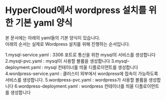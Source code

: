 # HyperCloud에서 wordpress 설치를 위한 기본 yaml 양식

본 문서에는 아래의 yaml들의 기본 양식이 있습니다.<br>
아래의 순서는 실제로 Wordpress 설치를 위해 진행하는 순서입니다.<br>

1.mysql-service.yaml : 3306 포트로 통신을 위한 mysql의 서비스를 생성합니다
2.mysql-pvc.yaml : mysql이 사용할 볼륨을 생성합니다
3.mysql-deployment.yaml : mysql 컨테이너를 띄울 디플로이먼트를 생성합니다
4.wordpress-service.yaml : 클러스터 외부에서 wordpress에 접속이 가능하도록 서비스를 생성합니다.
5.wordpress-pvc.yaml : wordpress가 사용할 볼륨을 생성합니다
6.wordpress-deployment.yaml : wordpress 컨테이너를 띄울 디플로이먼트를 생성합니다
